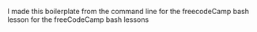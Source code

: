 I made this boilerplate
from the command line
for the freecodeCamp bash lesson
for the freeCodeCamp bash lessons
